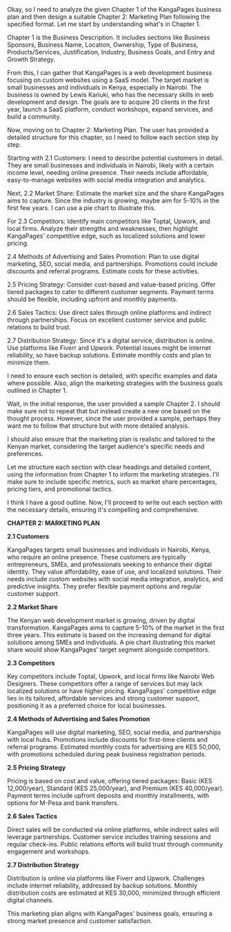 <think>
Okay, so I need to analyze the given Chapter 1 of the KangaPages business plan and then design a suitable Chapter 2: Marketing Plan following the specified format. Let me start by understanding what's in Chapter 1.

Chapter 1 is the Business Description. It includes sections like Business Sponsors, Business Name, Location, Ownership, Type of Business, Products/Services, Justification, Industry, Business Goals, and Entry and Growth Strategy.

From this, I can gather that KangaPages is a web development business focusing on custom websites using a SaaS model. The target market is small businesses and individuals in Kenya, especially in Nairobi. The business is owned by Lewis Kariuki, who has the necessary skills in web development and design. The goals are to acquire 20 clients in the first year, launch a SaaS platform, conduct workshops, expand services, and build a community.

Now, moving on to Chapter 2: Marketing Plan. The user has provided a detailed structure for this chapter, so I need to follow each section step by step.

Starting with 2.1 Customers: I need to describe potential customers in detail. They are small businesses and individuals in Nairobi, likely with a certain income level, needing online presence. Their needs include affordable, easy-to-manage websites with social media integration and analytics.

Next, 2.2 Market Share: Estimate the market size and the share KangaPages aims to capture. Since the industry is growing, maybe aim for 5-10% in the first few years. I can use a pie chart to illustrate this.

For 2.3 Competitors: Identify main competitors like Toptal, Upwork, and local firms. Analyze their strengths and weaknesses, then highlight KangaPages' competitive edge, such as localized solutions and lower pricing.

2.4 Methods of Advertising and Sales Promotion: Plan to use digital marketing, SEO, social media, and partnerships. Promotions could include discounts and referral programs. Estimate costs for these activities.

2.5 Pricing Strategy: Consider cost-based and value-based pricing. Offer tiered packages to cater to different customer segments. Payment terms should be flexible, including upfront and monthly payments.

2.6 Sales Tactics: Use direct sales through online platforms and indirect through partnerships. Focus on excellent customer service and public relations to build trust.

2.7 Distribution Strategy: Since it's a digital service, distribution is online. Use platforms like Fiverr and Upwork. Potential issues might be internet reliability, so have backup solutions. Estimate monthly costs and plan to minimize them.

I need to ensure each section is detailed, with specific examples and data where possible. Also, align the marketing strategies with the business goals outlined in Chapter 1.

Wait, in the initial response, the user provided a sample Chapter 2. I should make sure not to repeat that but instead create a new one based on the thought process. However, since the user provided a sample, perhaps they want me to follow that structure but with more detailed analysis.

I should also ensure that the marketing plan is realistic and tailored to the Kenyan market, considering the target audience's specific needs and preferences.

Let me structure each section with clear headings and detailed content, using the information from Chapter 1 to inform the marketing strategies. I'll make sure to include specific metrics, such as market share percentages, pricing tiers, and promotional tactics.

I think I have a good outline. Now, I'll proceed to write out each section with the necessary details, ensuring it's compelling and comprehensive.
</think>

**CHAPTER 2: MARKETING PLAN**

**2.1 Customers**

KangaPages targets small businesses and individuals in Nairobi, Kenya, who require an online presence. These customers are typically entrepreneurs, SMEs, and professionals seeking to enhance their digital identity. They value affordability, ease of use, and localized solutions. Their needs include custom websites with social media integration, analytics, and predictive insights. They prefer flexible payment options and regular customer support.

**2.2 Market Share**

The Kenyan web development market is growing, driven by digital transformation. KangaPages aims to capture 5-10% of the market in the first three years. This estimate is based on the increasing demand for digital solutions among SMEs and individuals. A pie chart illustrating this market share would show KangaPages' target segment alongside competitors.

**2.3 Competitors**

Key competitors include Toptal, Upwork, and local firms like Nairobi Web Designers. These competitors offer a range of services but may lack localized solutions or have higher pricing. KangaPages' competitive edge lies in its tailored, affordable services and strong customer support, positioning it as a preferred choice for local businesses.

**2.4 Methods of Advertising and Sales Promotion**

KangaPages will use digital marketing, SEO, social media, and partnerships with local hubs. Promotions include discounts for first-time clients and referral programs. Estimated monthly costs for advertising are KES 50,000, with promotions scheduled during peak business registration periods.

**2.5 Pricing Strategy**

Pricing is based on cost and value, offering tiered packages: Basic (KES 12,000/year), Standard (KES 25,000/year), and Premium (KES 40,000/year). Payment terms include upfront deposits and monthly installments, with options for M-Pesa and bank transfers.

**2.6 Sales Tactics**

Direct sales will be conducted via online platforms, while indirect sales will leverage partnerships. Customer service includes training sessions and regular check-ins. Public relations efforts will build trust through community engagement and workshops.

**2.7 Distribution Strategy**

Distribution is online via platforms like Fiverr and Upwork. Challenges include internet reliability, addressed by backup solutions. Monthly distribution costs are estimated at KES 30,000, minimized through efficient digital channels.

This marketing plan aligns with KangaPages' business goals, ensuring a strong market presence and customer satisfaction.